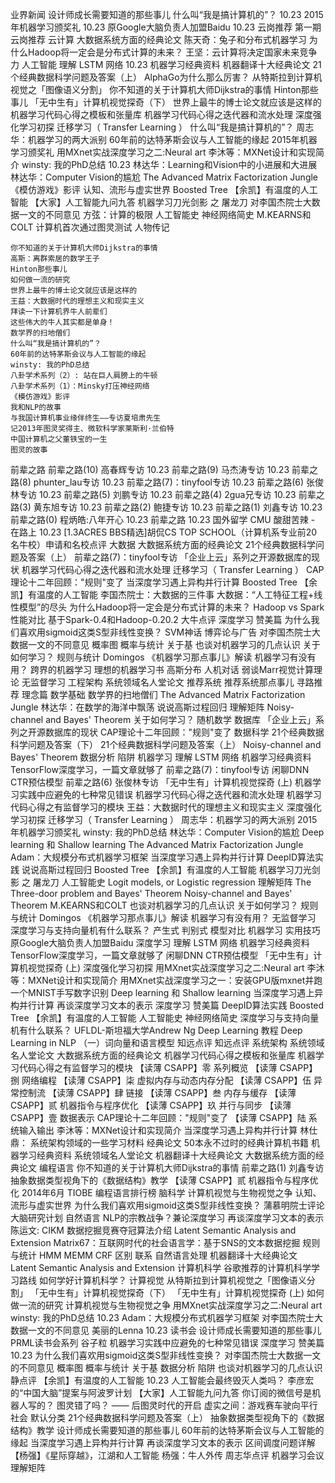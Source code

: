 业界新闻
    设计师成长需要知道的那些事儿
    什么叫“我是搞计算机的”？ 10.23
    2015年机器学习颁奖礼 10.23
    原Google大脑负责人加盟Baidu 10.23
云岗推荐
    第一期 云岗推荐
云计算
    大数据系统方面的经典论文
    陈天奇：兔子和分布式机器学习
    为什么Hadoop将一定会是分布式计算的未来？
    王坚：云计算将决定国家未来竞争力
人工智能
    理解 LSTM 网络 10.23
    机器学习经典资料
    机器翻译十大经典论文
    21个经典数据科学问题及答案（上）
    AlphaGo为什么那么厉害？
    从特斯拉到计算机视觉之「图像语义分割」
    你不知道的关于计算机大师Dijkstra的事情
    Hinton那些事儿
    「无中生有」计算机视觉探奇（下）
    世界上最牛的博士论文就应该是这样的
    机器学习代码心得之模板和张量库
    机器学习代码心得之迭代器和流水处理
    深度强化学习初探
    迁移学习（ Transfer Learning ）
    什么叫“我是搞计算机的”？
    周志华：机器学习的两大派别
    60年前的达特茅斯会议与人工智能的缘起
    2015年机器学习颁奖礼
    用MXnet实战深度学习之二:Neural art
    李沐等：MXNet设计和实现简介
    winsty: 我的PhD总结 10.23
    林达华：Learning和Vision中的小进展和大进展
    林达华：Computer Vision的尴尬
    The Advanced Matrix Factorization Jungle
    《模仿游戏》影评
    认知、流形与虚实世界
    Boosted Tree
    【余凯】有温度的人工智能
    【大家】人工智能九问九答
    机器学习刀光剑影 之 屠龙刀
    对李国杰院士大数据一文的不同意见
    方弦：计算的极限
    人工智能史
    神经网络简史
    M.KEARNS和COLT
    计算机首次通过图灵测试
人物传记

    你不知道的关于计算机大师Dijkstra的事情
    高斯：离群索居的数学王子
    Hinton那些事儿
    如何做一流的研究
    世界上最牛的博士论文就应该是这样的
    王益：大数据时代的理想主义和现实主义
    拜读一下计算机界牛人前辈们
    这些伟大的牛人其实都是单身！
    数学界的扫地僧们
    什么叫“我是搞计算机的”？
    60年前的达特茅斯会议与人工智能的缘起
    winsty: 我的PhD总结
    八卦学术系列（2）: 站在巨人肩膀上的牛顿
    八卦学术系列（1）：Minsky打压神经网络
    《模仿游戏》影评
    我和NLP的故事
    与我国计算机事业缘伴终生——专访夏培肃先生
    记2013年图灵奖得主、微软科学家莱斯利·兰伯特
    中国计算机之父董铁宝的一生
    图灵的故事
前辈之路
    前辈之路(10) 高春辉专访 10.23
    前辈之路(9) 马杰涛专访 10.23
    前辈之路(8) phunter_lau专访 10.23
    前辈之路(7)：tinyfool专访 10.23
    前辈之路(6) 张俊林专访 10.23
    前辈之路(5) 刘鹏专访 10.23
    前辈之路(4) 2gua兄专访 10.23
    前辈之路(3) 黄东旭专访 10.23
    前辈之路(2) 鲍捷专访 10.23
    前辈之路(1) 刘鑫专访 10.23
    前辈之路(0) 程炳皓:八年开心 10.23
    前辈之路 10.23
国外留学
    CMU 酸甜苦辣 - 在路上 10.23
    [1.3ACRES BBS精选]胡侃CS TOP SCHOOL（计算机系专业前20名牛校）申请和名校点评
大数据
    大数据系统方面的经典论文
    21个经典数据科学问题及答案（上）
    前辈之路(7)：tinyfool专访
    「企业上云」系列之开源数据库的现状
    机器学习代码心得之迭代器和流水处理
    迁移学习（ Transfer Learning ）
    CAP理论十二年回顾："规则"变了
    当深度学习遇上异构并行计算
    Boosted Tree
    【余凯】有温度的人工智能
    李国杰院士：大数据的三件事
    大数据：“人工特征工程+线性模型”的尽头
    为什么Hadoop将一定会是分布式计算的未来？
    Hadoop vs Spark性能对比 基于Spark-0.4和Hadoop-0.20.2
大牛点评
    深度学习 赞美篇
    为什么我们喜欢用sigmoid这类S型非线性变换？
    SVM神话
    博弈论与广告
    对李国杰院士大数据一文的不同意见
    概率图
    概率与统计
    关于基
    也谈对机器学习的几点认识
    关于如何学习？
    规则与统计
    Domingos 《机器学习那点事儿》解读
    机器学习有没有用？
    跨界的机器学习
    理想的机器学习书
    高斯分布
    人机对话
    弱谈Marr视觉计算理论
    无监督学习
工程架构
    系统领域名人堂论文
推荐系统
    推荐系统那点事儿
    寻路推荐 理念篇
数学基础
    数学界的扫地僧们
    The Advanced Matrix Factorization Jungle
    林达华：在数学的海洋中飘荡
    说说高斯过程回归
    理解矩阵
    Noisy-channel and Bayes' Theorem
    关于如何学习？
    随机数学
数据库
    「企业上云」系列之开源数据库的现状
    CAP理论十二年回顾："规则"变了
数据科学
    21个经典数据科学问题及答案（下）
    21个经典数据科学问题及答案（上）
    Noisy-channel and Bayes' Theorem
    数据分析 陷阱
机器学习
    理解 LSTM 网络
    机器学习经典资料
    TensorFlow深度学习，一篇文章就够了
    前辈之路(7)：tinyfool专访
    闲聊DNN CTR预估模型
    前辈之路(6) 张俊林专访
    「无中生有」计算机视觉探奇 (上)
    机器学习实践中应避免的七种常见错误
    机器学习代码心得之迭代器和流水处理
    机器学习代码心得之​有监督学习的模块
    王益：大数据时代的理想主义和现实主义
    深度强化学习初探
    迁移学习（ Transfer Learning ）
    周志华：机器学习的两大派别
    2015年机器学习颁奖礼
    winsty: 我的PhD总结
    林达华：Computer Vision的尴尬
    Deep learning 和 Shallow learning
    The Advanced Matrix Factorization Jungle
    Adam：大规模分布式机器学习框架
    当深度学习遇上异构并行计算
    DeepID算法实践
    说说高斯过程回归
    Boosted Tree
    【余凯】有温度的人工智能
    机器学习刀光剑影 之 屠龙刀
    人工智能史
    Logit models, or Logistic regression
    理解矩阵
    The Three-door problem and Bayes' Theorem
    Noisy-channel and Bayes' Theorem
    M.KEARNS和COLT
    也谈对机器学习的几点认识
    关于如何学习？
    规则与统计
    Domingos 《机器学习那点事儿》解读
    机器学习有没有用？
    无监督学习
    深度学习与支持向量机有什么联系？
    产生式 判别式 模型对比
    机器学习 实用技巧
    原Google大脑负责人加盟Baidu
深度学习
    理解 LSTM 网络
    机器学习经典资料
    TensorFlow深度学习，一篇文章就够了
    闲聊DNN CTR预估模型
    「无中生有」计算机视觉探奇 (上)
    深度强化学习初探
    用MXnet实战深度学习之二:Neural art
    李沐等：MXNet设计和实现简介
    用MXnet实战深度学习之一：安装GPU版mxnet并跑一个MNIST手写数字识别
    Deep learning 和 Shallow learning
    当深度学习遇上异构并行计算
    再谈深度学习文本的表示
    深度学习 赞美篇
    DeepID算法实践
    Boosted Tree
    【余凯】有温度的人工智能
    人工智能史
    神经网络简史
    深度学习与支持向量机有什么联系？
    UFLDL-斯坦福大学Andrew Ng Deep Learning 教程
    Deep Learning in NLP （一）词向量和语言模型
知远点评
    知远点评
系统架构
    系统领域名人堂论文
    大数据系统方面的经典论文
    机器学习代码心得之模板和张量库
    机器学习代码心得之​有监督学习的模块
    【读薄 CSAPP】零 系列概览
    【读薄 CSAPP】捌 网络编程
    【读薄 CSAPP】柒 虚拟内存与动态内存分配
    【读薄 CSAPP】伍 异常控制流
    【读薄 CSAPP】肆 链接
    【读薄 CSAPP】叁 内存与缓存
    【读薄 CSAPP】贰 机器指令与程序优化
    【读薄 CSAPP】玖 并行与同步
    【读薄 CSAPP】壹 数据表示
    CAP理论十二年回顾："规则"变了
    【读薄 CSAPP】陆 系统输入输出
    李沐等：MXNet设计和实现简介
    当深度学习遇上异构并行计算
    林仕鼎： 系统架构领域的一些学习材料
经典论文
    50本永不过时的经典计算机书籍
    机器学习经典资料
    系统领域名人堂论文
    机器翻译十大经典论文
    大数据系统方面的经典论文
编程语言
    你不知道的关于计算机大师Dijkstra的事情
    前辈之路(1) 刘鑫专访
    抽象数据类型视角下的《数据结构》教学
    【读薄 CSAPP】贰 机器指令与程序优化
    2014年6月 TIOBE 编程语言排行榜
脑科学
    计算机视觉与生物视觉之争
    认知、流形与虚实世界
    为什么我们喜欢用sigmoid这类S型非线性变换？
    蒲慕明院士评论大脑研究计划
自然语言
    NLP的宗教战争？兼论深度学习
    再谈深度学习文本的表示
    陈运文: CIKM 数据挖掘竞赛夺冠算法介绍
    Latent Semantic Analysis and Extension
    Matrix67：互联网时代的社会语言学：基于SNS的文本数据挖掘
    规则与统计
    HMM MEMM CRF 区别 联系
自然语言处理
    机器翻译十大经典论文
    Latent Semantic Analysis and Extension
计算机科学
    谷歌推荐的计算机科学学习路线
    如何学好计算机科学？
计算视觉
    从特斯拉到计算机视觉之「图像语义分割」
    「无中生有」计算机视觉探奇（下）
    「无中生有」计算机视觉探奇 (上)
    如何做一流的研究
    计算机视觉与生物视觉之争
    用MXnet实战深度学习之二:Neural art
    winsty: 我的PhD总结 10.23
    Adam：大规模分布式机器学习框架
    对李国杰院士大数据一文的不同意见
    美丽的Lenna 10.23
读书会
    设计师成长需要知道的那些事儿
    PRML读书会系列
谷子粒
    机器学习实践中应避免的七种常见错误
    深度学习 赞美篇 10.23
    为什么我们喜欢用sigmoid这类S型非线性变换？
    对李国杰院士大数据一文的不同意见
    概率图
    概率与统计
    关于基
    数据分析 陷阱
    也谈对机器学习的几点认识
静点评
    【余凯】有温度的人工智能 10.23
    人工智能会最终毁灭人类吗？
    李彦宏的“中国大脑”提案与阿波罗计划
    【大家】人工智能九问九答
    你订阅的微信号是机器人写的？
    图灵错了吗？ —— 后图灵时代的开启
    虚实之间：游戏赛车驶向平行社会
默认分类
    21个经典数据科学问题及答案（上）
    抽象数据类型视角下的《数据结构》教学
    设计师成长需要知道的那些事儿
    60年前的达特茅斯会议与人工智能的缘起
    当深度学习遇上异构并行计算
    再谈深度学习文本的表示
    区间调度问题详解
    【杨强】《星际穿越》，江湖和人工智能
    杨强：牛人外传
    周志华点评 机器学习会议
    理解矩阵

